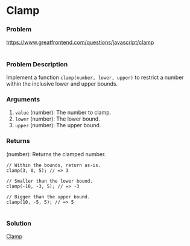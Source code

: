# Clamp

### Problem

https://www.greatfrontend.com/questions/javascript/clamp

#

### Problem Description

Implement a function `clamp(number, lower, upper)` to restrict a number within the inclusive lower and upper bounds.

### Arguments

1. `value` (number): The number to clamp.
2. `lower` (number): The lower bound.
3. `upper` (number): The upper bound.

### Returns
(number): Returns the clamped number.


```
// Within the bounds, return as-is.
clamp(3, 0, 5); // => 3

// Smaller than the lower bound.
clamp(-10, -3, 5); // => -3

// Bigger than the upper bound.
clamp(10, -5, 5); // => 5

```


#

### Solution

[Clamp](./clamp.js)